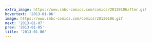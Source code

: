 ```yaml
---
extra_image: https://www.smbc-comics.com/comics/20130106after.gif
hovertext: '2013-01-06'
image: https://www.smbc-comics.com/comics/20130106.gif
next: '2013-01-07'
prev: '2013-01-05'
title: '2013-01-06'
---
```

